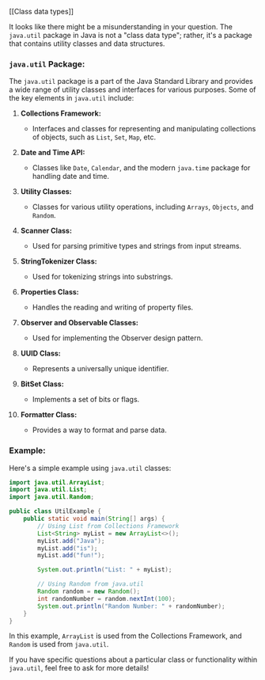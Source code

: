 [[Class data types]]

It looks like there might be a misunderstanding in your question. The `java.util` package in Java is not a "class data type"; rather, it's a package that contains utility classes and data structures. 

### `java.util` Package:

The `java.util` package is a part of the Java Standard Library and provides a wide range of utility classes and interfaces for various purposes. Some of the key elements in `java.util` include:

1. **Collections Framework:**
   - Interfaces and classes for representing and manipulating collections of objects, such as `List`, `Set`, `Map`, etc.

2. **Date and Time API:**
   - Classes like `Date`, `Calendar`, and the modern `java.time` package for handling date and time.

3. **Utility Classes:**
   - Classes for various utility operations, including `Arrays`, `Objects`, and `Random`.

4. **Scanner Class:**
   - Used for parsing primitive types and strings from input streams.

5. **StringTokenizer Class:**
   - Used for tokenizing strings into substrings.

6. **Properties Class:**
   - Handles the reading and writing of property files.

7. **Observer and Observable Classes:**
   - Used for implementing the Observer design pattern.

8. **UUID Class:**
   - Represents a universally unique identifier.

9. **BitSet Class:**
   - Implements a set of bits or flags.

10. **Formatter Class:**
    - Provides a way to format and parse data.

### Example:

Here's a simple example using `java.util` classes:

```java
import java.util.ArrayList;
import java.util.List;
import java.util.Random;

public class UtilExample {
    public static void main(String[] args) {
        // Using List from Collections Framework
        List<String> myList = new ArrayList<>();
        myList.add("Java");
        myList.add("is");
        myList.add("fun!");

        System.out.println("List: " + myList);

        // Using Random from java.util
        Random random = new Random();
        int randomNumber = random.nextInt(100);
        System.out.println("Random Number: " + randomNumber);
    }
}
```

In this example, `ArrayList` is used from the Collections Framework, and `Random` is used from `java.util`.

If you have specific questions about a particular class or functionality within `java.util`, feel free to ask for more details!